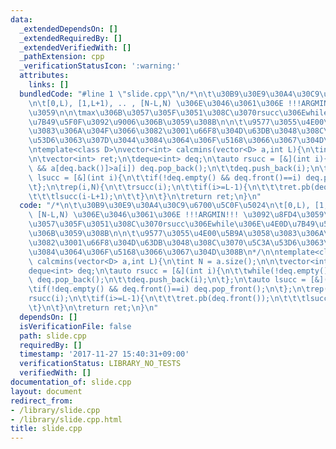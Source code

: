 ```yaml
---
data:
  _extendedDependsOn: []
  _extendedRequiredBy: []
  _extendedVerifiedWith: []
  _pathExtension: cpp
  _verificationStatusIcon: ':warning:'
  attributes:
    links: []
  bundledCode: "#line 1 \"slide.cpp\"\n/*\n\t\u30B9\u30E9\u30A4\u30C9\u6700\u5C0F\u5024\
    \n\t[0,L), [1,L+1), .. , [N-L,N) \u306E\u3046\u3061\u306E !!!ARGMIN!!! \u3092\u8FD4\
    \u3059\n\n\tmax\u306B\u3057\u305F\u3051\u308C\u3070rsucc\u306Ewhile\u306E\u4E0D\
    \u7B49\u5F0F\u3092\u9006\u306B\u3059\u308B\n\n\t\u9577\u3055\u4E00\u5B9A\u3058\
    \u3083\u306A\u304F\u3066\u3082\u3001\u66F8\u304D\u63DB\u3048\u308C\u3070\u5C3A\
    \u53D6\u3063\u307D\u3044\u3084\u3064\u306F\u5168\u3066\u3067\u304D\u308B\n*/\n\
    \ntemplate<class D>\nvector<int> calcmins(vector<D> a,int L){\n\tint N = a.size();\n\
    \n\tvector<int> ret;\n\tdeque<int> deq;\n\tauto rsucc = [&](int i){\n\t\twhile(!deq.empty()\
    \ && a[deq.back()]>a[i]) deq.pop_back();\n\t\tdeq.push_back(i);\n\t};\n\tauto\
    \ lsucc = [&](int i){\n\t\tif(!deq.empty() && deq.front()==i) deq.pop_front();\n\
    \t};\n\trep(i,N){\n\t\trsucc(i);\n\t\tif(i>=L-1){\n\t\t\tret.pb(deq.front());\n\
    \t\t\tlsucc(i-L+1);\n\t\t}\n\t}\n\treturn ret;\n}\n"
  code: "/*\n\t\u30B9\u30E9\u30A4\u30C9\u6700\u5C0F\u5024\n\t[0,L), [1,L+1), .. ,\
    \ [N-L,N) \u306E\u3046\u3061\u306E !!!ARGMIN!!! \u3092\u8FD4\u3059\n\n\tmax\u306B\
    \u3057\u305F\u3051\u308C\u3070rsucc\u306Ewhile\u306E\u4E0D\u7B49\u5F0F\u3092\u9006\
    \u306B\u3059\u308B\n\n\t\u9577\u3055\u4E00\u5B9A\u3058\u3083\u306A\u304F\u3066\
    \u3082\u3001\u66F8\u304D\u63DB\u3048\u308C\u3070\u5C3A\u53D6\u3063\u307D\u3044\
    \u3084\u3064\u306F\u5168\u3066\u3067\u304D\u308B\n*/\n\ntemplate<class D>\nvector<int>\
    \ calcmins(vector<D> a,int L){\n\tint N = a.size();\n\n\tvector<int> ret;\n\t\
    deque<int> deq;\n\tauto rsucc = [&](int i){\n\t\twhile(!deq.empty() && a[deq.back()]>a[i])\
    \ deq.pop_back();\n\t\tdeq.push_back(i);\n\t};\n\tauto lsucc = [&](int i){\n\t\
    \tif(!deq.empty() && deq.front()==i) deq.pop_front();\n\t};\n\trep(i,N){\n\t\t\
    rsucc(i);\n\t\tif(i>=L-1){\n\t\t\tret.pb(deq.front());\n\t\t\tlsucc(i-L+1);\n\t\
    \t}\n\t}\n\treturn ret;\n}\n"
  dependsOn: []
  isVerificationFile: false
  path: slide.cpp
  requiredBy: []
  timestamp: '2017-11-27 15:40:31+09:00'
  verificationStatus: LIBRARY_NO_TESTS
  verifiedWith: []
documentation_of: slide.cpp
layout: document
redirect_from:
- /library/slide.cpp
- /library/slide.cpp.html
title: slide.cpp
---
```

